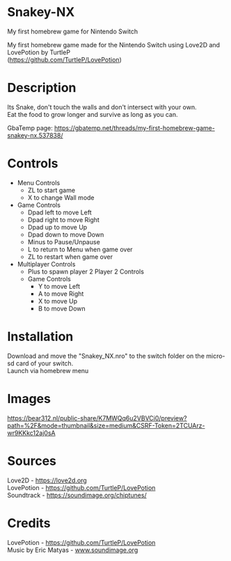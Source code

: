 # Snakey-NX
My first homebrew game for Nintendo Switch
 
My first homebrew game made for the Nintendo Switch using Love2D and LovePotion by TurtleP  
(https://github.com/TurtleP/LovePotion)


# Description

Its Snake, don't touch the walls and don't intersect with your own.  
Eat the food to grow longer and survive as long as you can.

GbaTemp page: https://gbatemp.net/threads/my-first-homebrew-game-snakey-nx.537838/

# Controls

- Menu Controls
  - ZL to start game
  - X to change Wall mode
- Game Controls
  - Dpad left to move Left
  - Dpad right to move Right
  - Dpad up to move Up
  - Dpad down to move Down
  - Minus to Pause/Unpause
  - L to return to Menu when game over
  - ZL to restart when game over
- Multiplayer Controls
  - Plus to spawn player 2
  Player 2 Controls
  - Game Controls
    - Y to move Left
    - A to move Right
    - X to move Up
    - B to move Down

# Installation

Download and move the "Snakey_NX.nro" to the switch folder on the micro-sd card of your switch.  
Launch via homebrew menu

# Images
https://bear312.nl/public-share/K7MWQq6u2VBVCi0/preview?path=%2F&mode=thumbnail&size=medium&CSRF-Token=2TCUArz-wr9KKkc12aj0sA

# Sources
Love2D - https://love2d.org  
LovePotion - https://github.com/TurtleP/LovePotion  
Soundtrack - https://soundimage.org/chiptunes/

# Credits
LovePotion - https://github.com/TurtleP/LovePotion  
Music by Eric Matyas - www.soundimage.org
